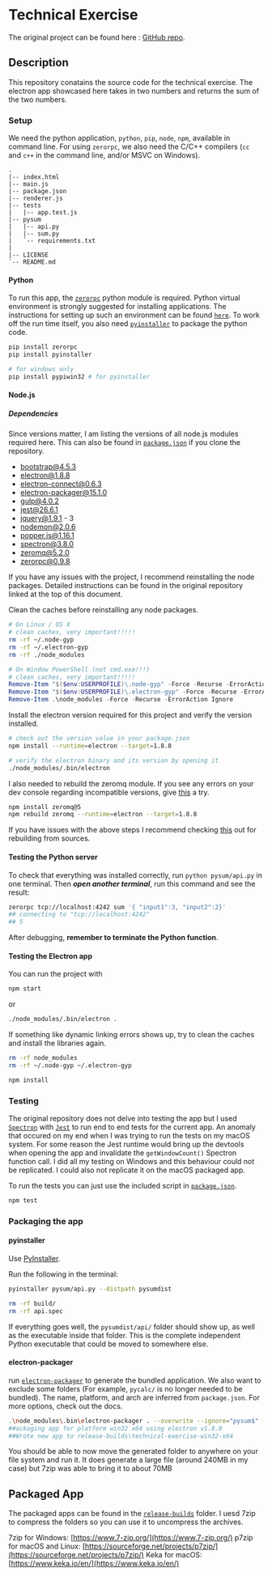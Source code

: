 # Technical Exercise

The original project can be found here : [GitHub repo](https://github.com/fyears/electron-python-example).

## Description
This repository conatains the source code for the technical exercise. The electron app showcased here takes in two numbers and returns the sum of the two numbers. 

### Setup
We need the python application, `python`, `pip`, `node`, `npm`, available in command line. For using `zerorpc`, we also need the C/C++ compilers (`cc` and `c++` in the command line, and/or MSVC on Windows).

```text
.
|-- index.html
|-- main.js
|-- package.json
|-- renderer.js
|-- tests
|   |-- app.test.js
|-- pysum
|   |-- api.py
|   |-- sum.py
|   `-- requirements.txt
|
|-- LICENSE
`-- README.md
```

#### Python
To run this app, the [`zerorpc`](https://www.zerorpc.io/) python module is required. Python virtual environment is strongly suggested for installing applications. The instructions for setting up such an environment can be found [`here`](https://docs.python.org/3/tutorial/venv.html).
To work off the run time itself, you also need [`pyinstaller`](https://pyinstaller.readthedocs.io/en/stable/installation.html) to package the python code.

```bash
pip install zerorpc
pip install pyinstaller

# for windows only
pip install pypiwin32 # for pyinstaller
```
#### Node.js
##### Dependencies
Since versions matter, I am listing the versions of all node.js modules required here. This can also be found in [`package.json`](https://github.com/megasanjay/technical_exercise/blob/master/package.json) if you clone the repository. 
- bootstrap@4.5.3
- electron@1.8.8
- electron-connect@0.6.3
- electron-packager@15.1.0
- gulp@4.0.2
- jest@26.6.1
- jquery@1.9.1 - 3
- nodemon@2.0.6
- popper.js@1.16.1
- spectron@3.8.0
- zeromq@5.2.0
- zerorpc@0.9.8

If you have any issues with the project, I recommend reinstalling the node packages. Detailed instructions can be found in the original repository linked at the top of this document.

Clean the caches before reinstalling any node packages.

```bash
# On Linux / OS X
# clean caches, very important!!!!!
rm -rf ~/.node-gyp
rm -rf ~/.electron-gyp
rm -rf ./node_modules
```

```powershell
# On Window PowerShell (not cmd.exe!!!)
# clean caches, very important!!!!!
Remove-Item "$($env:USERPROFILE)\.node-gyp" -Force -Recurse -ErrorAction Ignore
Remove-Item "$($env:USERPROFILE)\.electron-gyp" -Force -Recurse -ErrorAction Ignore
Remove-Item .\node_modules -Force -Recurse -ErrorAction Ignore
```
Install the electron version required for this project and verify the version installed.

```bash
# check out the version value in your package.json
npm install --runtime=electron --target=1.8.8

# verify the electron binary and its version by opening it
./node_modules/.bin/electron
```
I also needed to rebuild the zeromq module. If you see any errors on your dev console regarding incompatible versions, give [this](https://github.com/zeromq/zeromq.js/tree/5.x) a try.

```bash
npm install zeromq@5
npm rebuild zeromq --runtime=electron --target=1.8.8
```

If you have issues with the above steps I recommend checking [this](https://github.com/fyears/electron-python-example/blob/master/README.md#optional-building-from-sources) out for rebuilding from sources.

#### Testing the Python server
To check that everything was installed correctly, run `python pysum/api.py` in one terminal. Then ***open another terminal***, run this command and see the result:

```bash
zerorpc tcp://localhost:4242 sum '{ "input1":3, "input2":2}'
## connecting to "tcp://localhost:4242"
## 5
```

After debugging, **remember to terminate the Python function**.

#### Testing the Electron app

You can run the project with

```bash
npm start
```
or
```bash
./node_modules/.bin/electron .
```

If something like dynamic linking errors shows up, try to clean the caches and install the libraries again.

```bash
rm -rf node_modules
rm -rf ~/.node-gyp ~/.electron-gyp

npm install
```

### Testing

The original repository does not delve into testing the app but I used [`Spectron`](https://www.electronjs.org/spectron) with [`Jest`](https://jestjs.io/docs/en/getting-started) to run end to end tests for the current app. An anomaly that occured on my end when I was trying to run the tests on my macOS system. For some reason the Jest runtime would bring up the devtools when opening the app and invalidate the `getWindowCount()` Spectron function call. I did all my testing on Windows and this behaviour could not be replicated. I could also not replicate it on the macOS packaged app.

To run the tests you can just use the included script in [`package.json`](https://github.com/megasanjay/technical_exercise/blob/master/package.json).
```bash
npm test
```

### Packaging the app
#### pyinstaller
Use [PyInstaller](http://www.pyinstaller.org/).

Run the following in the terminal:

```bash
pyinstaller pysum/api.py --distpath pysumdist

rm -rf build/
rm -rf api.spec
```

If everything goes well, the `pysumdist/api/` folder should show up, as well as the executable inside that folder. This is the complete independent Python executable that could be moved to somewhere else.

#### electron-packager

run [`electron-packager`](https://github.com/electron-userland/electron-packager) to generate the bundled application. We also want to exclude some folders (For example, `pycalc/` is no longer needed to be bundled). The name, platform, and arch are inferred from `package.json`. For more options, check out the docs.

```bash
.\node_modules\.bin\electron-packager . --overwrite --ignore="pysum$" --ignore="\.venv" --prune=true --out=release-builds --version-string.ProductName="Technical Exercise"
##ackaging app for platform win32 x64 using electron v1.8.8
##Wrote new app to release-builds\technical-exercise-win32-x64
```

You should be able to now move the generated folder to anywhere on your file system and run it. It does generate a large file (around 240MB in my case) but 7zip was able to bring it to about 70MB

## Packaged App

The packaged apps can be found in the [`release-builds`](https://github.com/megasanjay/technical_exercise/tree/master/release-builds) folder. I uesd 7zip to compress the folders so you can use it to uncompress the archives.

7zip for Windows: [https://www.7-zip.org/](https://www.7-zip.org/)
p7zip for macOS and Linux: [https://sourceforge.net/projects/p7zip/](https://sourceforge.net/projects/p7zip/)
Keka for macOS: [https://www.keka.io/en/](https://www.keka.io/en/)
